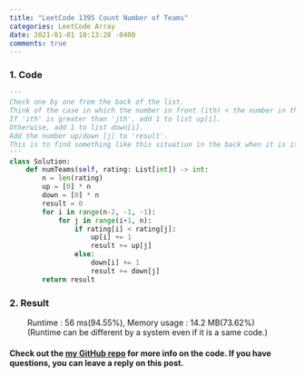 ```yaml
---
title: "LeetCode 1395 Count Number of Teams"
categories: LeetCode Array
date: 2021-01-01 10:13:28 -0400
comments: true
---
```


### 1. Code
```python
'''
Check one by one from the back of the list.
Think of the case in which the number in front (ith) < the number in the back (jth) or 'ith' >= 'jth'.
If 'ith' is greater than 'jth', add 1 to list up[i].
Otherwise, add 1 to list down[i].
Add the number up/down [j] to 'result'.
This is to find something like this situation in the back when it is ith<jth or ith>=jth.
'''
class Solution:
    def numTeams(self, rating: List[int]) -> int:
        n = len(rating)
        up = [0] * n
        down = [0] * n
        result = 0
        for i in range(n-2, -1, -1):
            for j in range(i+1, n):
                if rating[i] < rating[j]:
                    up[i] += 1
                    result += up[j]
                else:
                    down[i] += 1
                    result += down[j]
        return result
```

### 2. Result
&nbsp;&nbsp;&nbsp;&nbsp;&nbsp;&nbsp;&nbsp;&nbsp;Runtime : 56 ms(94.55%), Memory usage : 14.2 MB(73.62%)  
&nbsp;&nbsp;&nbsp;&nbsp;&nbsp;&nbsp;&nbsp;&nbsp;(Runtime can be different by a system even if it is a same code.)

#### Check out the [my GitHub repo][hyuk-gh] for more info on the code. If you have questions, you can leave a reply on this post.
[hyuk-gh]: https://github.com/dlgur1994/StudyAlgorithms
